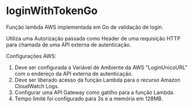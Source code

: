 # loginWithTokenGo

Função lambda AWS implementada em Go de validação de login.

Utiliza uma Autorização passada como Header de uma requisição HTTP para chamada de uma API externa de autenticação.

Configurações AWS:
1) Deve ser configurada a Variável de Ambiente da AWS "LoginUnicoURL" com o endereço da API externa de autenticação.
2) Deve ser liberado acesso da função Lambda para o recurso Amazon CloudWatch Logs.
3) Configurar uma API Gateway como gatilho para a função Lambda.
4) Tempo limite foi configurado para 3s e a memória em 128MB.
